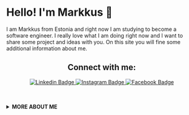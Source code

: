 <h1 align="left">Hello! I'm Markkus 🤙<width="30px"></h1>

I am Markkus from Estonia and right now I am studying to become a software engineer. I really love what I am doing right now and I want to share some project and ideas with you. On this site you will fine some additional information about me.

<h2 align="center">Connect with me:<width="30px"></h2>
<p align="center"><a target="_blank" href="www.linkedin.com/in/markkus-koddala">
<img src="https://img.shields.io/badge/-MarkkusKoddala-blue?style=for-the-badge&logo=Linkedin&logoColor=white&link=www.linkedin.com/in/markkus-koddala" alt="Linkedin Badge">
</a>
<a target="_blank" href="https://www.instagram.com/markkusk/">
<img src="https://img.shields.io/badge/-MarkkusKoddala-E1306C?style=for-the-badge&logo=Instagram&logoColor=white&link=https://www.instagram.com/markkusk/" alt="Instagram Badge">
</a>
<a target="_blank" href="https://behance.net/sidbelbase/">
<img src="https://img.shields.io/badge/MarkkusKoddala-1877F2?style=for-the-badge&logo=facebook&logoColor=white&link=https://www.facebook.com/markkus.koddala"
alt="Facebook Badge">
</a></p>
<br>

<br>


  <details>
    <summary>
    <strong>MORE ABOUT ME</strong>
    </summary>

```javascript
const sidbelbase = {
  education: "University of Tartu, Computer Science 1st year",
  otherAlias: ["Software Engineer", "Back-End Developer", "Database administrator"],
  codesIn: ["Javascript", "HTML", "CSS", "Python", "Java", "SQL"],
  currentlylearning: ["Java", "Vue", "SQL", "JavaScript", "Object-Oriented Programming", "Discrete Math"],
  toolsUsing: ["IntelliJ", "Visual Studio Code", "DBeaver"],
  experiences: [
    {
      company : "Swedbank",
      post : "Sales specialist"
    },
    {more: "coming very soon"
  ],
availableForInternship: true,
availableForHire: true
}
```
 </details>
 





